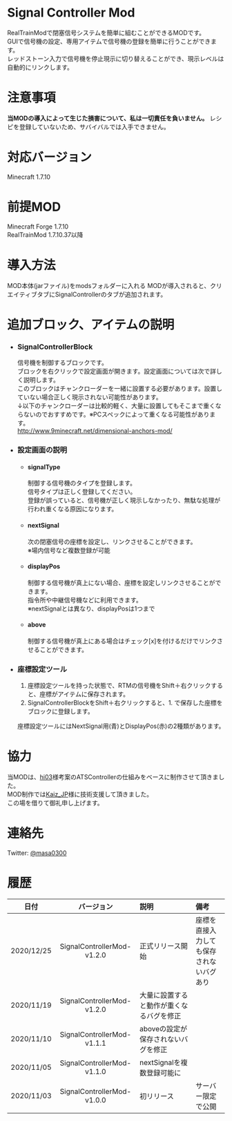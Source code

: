 # Signal Controller Mod
  RealTrainModで閉塞信号システムを簡単に組むことができるMODです。  
  GUIで信号機の設定、専用アイテムで信号機の登録を簡単に行うことができます。  
  レッドストーン入力で信号機を停止現示に切り替えることができ、現示レベルは自動的にリンクします。  


# 注意事項
  **当MODの導入によって生じた損害について、私は一切責任を負いません。**
  レシピを登録していないため、サバイバルでは入手できません。
  
# 対応バージョン
  Minecraft 1.7.10

# 前提MOD
  Minecraft Forge 1.7.10  
  RealTrainMod 1.7.10.37以降

# 導入方法
  MOD本体(jarファイル)をmodsフォルダーに入れる
  MODが導入されると、クリエイティブタブにSignalControllerのタブが追加されます。

# 追加ブロック、アイテムの説明
- ### SignalControllerBlock
  信号機を制御するブロックです。  
  ブロックを右クリックで設定画面が開きます。設定画面については次で詳しく説明します。  
  このブロックはチャンクローダーを一緒に設置する必要があります。設置していない場合正しく現示されない可能性があります。  
  ↓以下のチャンクローダーは比較的軽く、大量に設置してもそこまで重くならないのでおすすめです。※PCスペックによって重くなる可能性があります。  
  http://www.9minecraft.net/dimensional-anchors-mod/  

- ### 設定画面の説明
  - #### signalType
    制御する信号機のタイプを登録します。  
    信号タイプは正しく登録してください。  
    登録が誤っていると、信号機が正しく現示しなかったり、無駄な処理が行われ重くなる原因になります。  

  - #### nextSignal
    次の閉塞信号の座標を設定し、リンクさせることができます。  
    ※場内信号など複数登録が可能  

  - #### displayPos
    制御する信号機が真上にない場合、座標を設定しリンクさせることができます。  
    指令所や中継信号機などに利用できます。  
    ※nextSignalとは異なり、displayPosは1つまで  

  - #### above
    制御する信号機が真上にある場合はチェック[x]を付けるだけでリンクさせることができます。

- ### 座標設定ツール
  1. 座標設定ツールを持った状態で、RTMの信号機をShift＋右クリックすると、座標がアイテムに保存されます。
  2. SignalControllerBlockをShift＋右クリックすると、1. で保存した座標をブロックに登録します。

  座標設定ツールにはNextSignal用(青)とDisplayPos(赤)の2種類があります。

# 協力
  当MODは、[hi03](https://twitter.com/hi03_s)様考案のATSControllerの仕組みをベースに制作させて頂きました。  
  MOD制作では[Kaiz_JP](https://twitter.com/Kaiz_JP)様に技術支援して頂きました。  
  この場を借りて御礼申し上げます。

# 連絡先
  Twitter: [@masa0300](https://twitter.com/masa0300)

# 履歴
|日付|バージョン|説明|備考|
|:---:|:---:|:---|:---|
|2020/12/25|SignalControllerMod-v1.2.0|正式リリース開始|座標を直接入力しても保存されないバグあり|
|2020/11/19|SignalControllerMod-v1.2.0|大量に設置すると動作が重くなるバグを修正||
|2020/11/10|SignalControllerMod-v1.1.1|aboveの設定が保存されないバグを修正||
|2020/11/05|SignalControllerMod-v1.1.0|nextSignalを複数登録可能に||
|2020/11/03|SignalControllerMod-v1.0.0|初リリース|サーバー限定で公開|

